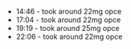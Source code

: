 * 14:46 - took around 22mg opce
* 17:04 - took around 22mg opce
* 19:19 - took around 25mg opce
* 22:06 - took around 22mg opce